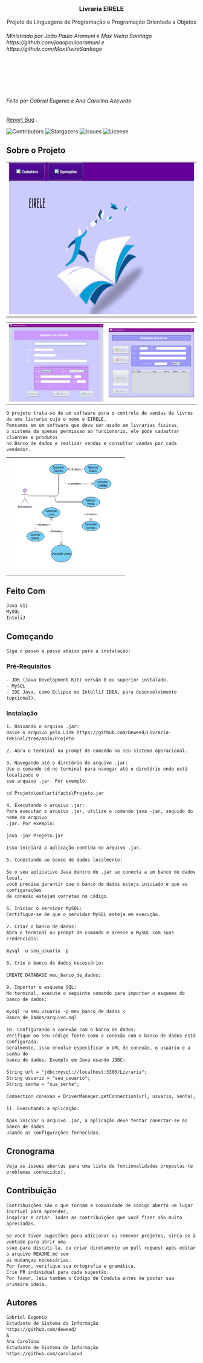 <br/>
<p align="center">
  <h3 align="center">Livraria EIRELE</h3>

  <p align="center">
    Projeto de Linguagens de Programação e Programação Orientada a Objetos</br>
<h6>Ministrado por João Paulo Aramuni e Max Vieira Santiago</br> https://github.com/joaopauloaramuni e
https://github.com/MaxVieiraSantiago </h6>
    <br/>
    <br/>
    <br/>
    <br/>
    <h6>Feito por Gabriel Eugenio e Ana Carolina Azevedo</h6>
    <a href="https://github.com/Deweed/Livraria-TBFinal/issues">Report Bug</a>
    .
  </p>
</p>

![Contributors](https://img.shields.io/github/contributors/Deweed/Livraria-TBFinal?color=dark-green) ![Stargazers](https://img.shields.io/github/stars/Deweed/Livraria-TBFinal?style=social) ![Issues](https://img.shields.io/github/issues/Deweed/Livraria-TBFInal) ![License](https://img.shields.io/github/license/Deweed/Livraria-TBFinal) 


## Sobre o Projeto

| |
|:--------:|
|<img src="Imagens/Livraria.gif" width="500" height="400">|

| | | 
|:--------:|:--------:|
|![LotoFacilGUI](Imagens/1.png) | ![LotoFacilGUI](Imagens/2.png) |



```
O projeto trata-se de um software para o controle de vendas de livros
de uma livraria cujo o nome e EIRELE.
Pensamos em um software que deve ser usado em livrarias fisicas, 
o sistema da apenas permissao ao funcionario, ele pode cadastrar clientes e produtos
no Banco de dados e realizar vendas e consultar vendas por cada vendedor.
```
||
|:----:|
|<img src="Imagens/3.png" width="300" height="300">|



## Feito Com

```
Java V11
MySQL
InteliJ
```

## Começando
```
Siga o passo a passo abaixo para a instalação:
```
### Pré-Requisitos

```
- JDK (Java Development Kit) versão 8 ou superior instalado.
- MySQL
- IDE Java, como Eclipse ou IntelliJ IDEA, para desenvolvimento (opcional).
```

### Instalação
```
1. Baixando o arquivo .jar:
Baixe o arquivo pelo Link https://github.com/Deweed/Livraria-TBFinal/tree/main/Projeto

2. Abra o terminal ou prompt de comando no seu sistema operacional.

3. Navegando até o diretório do arquivo .jar:
Use o comando cd no terminal para navegar até o diretório onde está localizado o 
seu arquivo .jar. Por exemplo:

cd Projeto\out\artifacts\Projeto.jar

4. Executando o arquivo .jar:
Para executar o arquivo .jar, utilize o comando java -jar, seguido do nome do arquivo 
.jar. Por exemplo:

java -jar Projeto.jar

Isso iniciará a aplicação contida no arquivo .jar.

5. Conectando ao banco de dados localmente:

Se o seu aplicativo Java dentro do .jar se conecta a um banco de dados local,
você precisa garantir que o banco de dados esteja iniciado e que as configurações 
de conexão estejam corretas no código.

6. Iniciar o servidor MySQL:
Certifique-se de que o servidor MySQL esteja em execução.

7. Criar o banco de dados:
Abra o terminal ou prompt de comando e acesse o MySQL com suas credenciais:

mysql -u seu_usuario -p

8. Crie o banco de dados necessário:

CREATE DATABASE meu_banco_de_dados;

9. Importar o esquema SQL:
No terminal, execute o seguinte comando para importar o esquema do banco de dados:

mysql -u seu_usuario -p meu_banco_de_dados < Banco_de_Dados/arquivo.sql

10. Configurando a conexão com o banco de dados:
Verifique no seu código fonte como a conexão com o banco de dados está configurada. 
Geralmente, isso envolve especificar o URL de conexão, o usuário e a senha do 
banco de dados. Exemplo em Java usando JDBC:

String url = "jdbc:mysql://localhost:3306/Livraria";
String usuario = "seu_usuario";
String senha = "sua_senha";

Connection conexao = DriverManager.getConnection(url, usuario, senha);

11. Executando a aplicação:

Após iniciar o arquivo .jar, a aplicação deve tentar conectar-se ao banco de dados 
usando as configurações fornecidas.
```

## Cronograma
```
Veja as issues abertas para uma lista de funcionalidades propostas (e problemas conhecidos).
```

## Contribuição
```
Contribuições são o que tornam a comunidade de código aberto um lugar incrível para aprender,
inspirar e criar. Todas as contribuições que você fizer são muito apreciadas.

Se você tiver sugestões para adicionar ou remover projetos, sinta-se à vontade para abrir uma 
ssue para discuti-la, ou criar diretamente um pull request após editar o arquivo README.md com
as mudanças necessárias.
Por favor, verifique sua ortografia e gramática.
Crie PR individual para cada sugestão.
Por favor, leia também o Código de Conduta antes de postar sua primeira ideia.
```

## Autores
```
Gabriel Eugenio
Estudante de Sistema da Informação
https://github.com/deweed/ 
&
Ana Carolina
Estudante de Sistema de Informação
https://github.com/carolazvd
```
